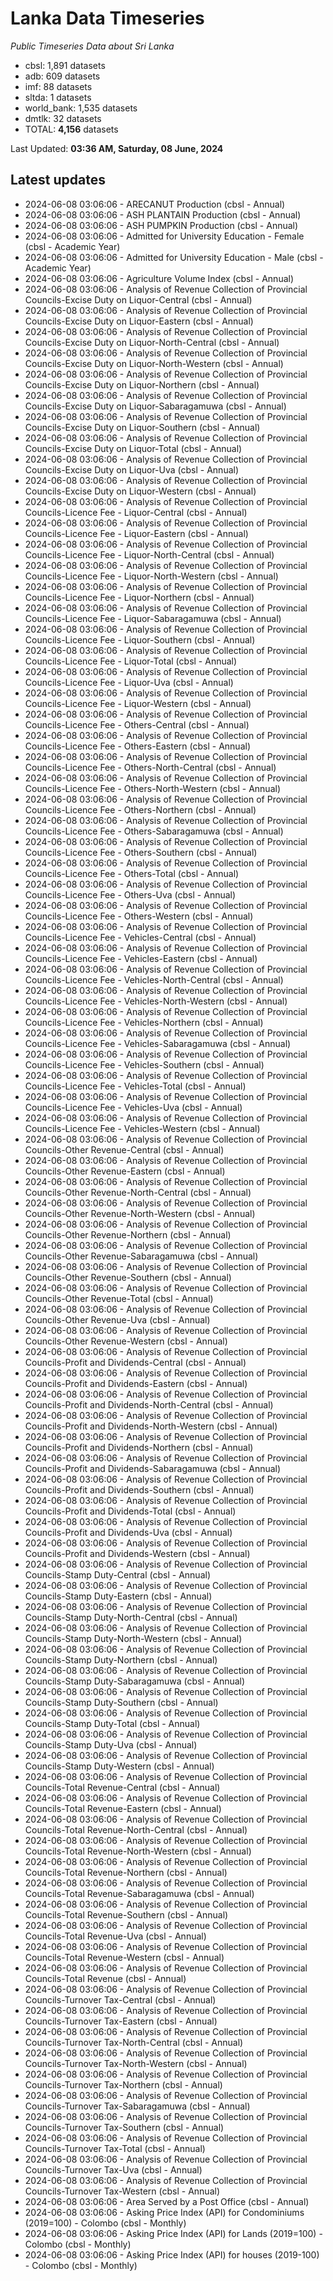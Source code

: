 # Lanka Data Timeseries
*Public Timeseries Data about Sri Lanka*

* cbsl: 1,891 datasets
* adb: 609 datasets
* imf: 88 datasets
* sltda: 1 datasets
* world_bank: 1,535 datasets
* dmtlk: 32 datasets
* TOTAL: **4,156** datasets

Last Updated: **03:36 AM, Saturday, 08 June, 2024**

## Latest updates

* 2024-06-08 03:06:06 - ARECANUT Production (cbsl - Annual)
* 2024-06-08 03:06:06 - ASH PLANTAIN Production (cbsl - Annual)
* 2024-06-08 03:06:06 - ASH PUMPKIN Production (cbsl - Annual)
* 2024-06-08 03:06:06 - Admitted for University Education - Female (cbsl - Academic Year)
* 2024-06-08 03:06:06 - Admitted for University Education - Male (cbsl - Academic Year)
* 2024-06-08 03:06:06 - Agriculture Volume Index (cbsl - Annual)
* 2024-06-08 03:06:06 - Analysis of Revenue Collection of Provincial Councils-Excise Duty on Liquor-Central (cbsl - Annual)
* 2024-06-08 03:06:06 - Analysis of Revenue Collection of Provincial Councils-Excise Duty on Liquor-Eastern (cbsl - Annual)
* 2024-06-08 03:06:06 - Analysis of Revenue Collection of Provincial Councils-Excise Duty on Liquor-North-Central (cbsl - Annual)
* 2024-06-08 03:06:06 - Analysis of Revenue Collection of Provincial Councils-Excise Duty on Liquor-North-Western (cbsl - Annual)
* 2024-06-08 03:06:06 - Analysis of Revenue Collection of Provincial Councils-Excise Duty on Liquor-Northern (cbsl - Annual)
* 2024-06-08 03:06:06 - Analysis of Revenue Collection of Provincial Councils-Excise Duty on Liquor-Sabaragamuwa (cbsl - Annual)
* 2024-06-08 03:06:06 - Analysis of Revenue Collection of Provincial Councils-Excise Duty on Liquor-Southern (cbsl - Annual)
* 2024-06-08 03:06:06 - Analysis of Revenue Collection of Provincial Councils-Excise Duty on Liquor-Total (cbsl - Annual)
* 2024-06-08 03:06:06 - Analysis of Revenue Collection of Provincial Councils-Excise Duty on Liquor-Uva (cbsl - Annual)
* 2024-06-08 03:06:06 - Analysis of Revenue Collection of Provincial Councils-Excise Duty on Liquor-Western (cbsl - Annual)
* 2024-06-08 03:06:06 - Analysis of Revenue Collection of Provincial Councils-Licence Fee - Liquor-Central (cbsl - Annual)
* 2024-06-08 03:06:06 - Analysis of Revenue Collection of Provincial Councils-Licence Fee - Liquor-Eastern (cbsl - Annual)
* 2024-06-08 03:06:06 - Analysis of Revenue Collection of Provincial Councils-Licence Fee - Liquor-North-Central (cbsl - Annual)
* 2024-06-08 03:06:06 - Analysis of Revenue Collection of Provincial Councils-Licence Fee - Liquor-North-Western (cbsl - Annual)
* 2024-06-08 03:06:06 - Analysis of Revenue Collection of Provincial Councils-Licence Fee - Liquor-Northern (cbsl - Annual)
* 2024-06-08 03:06:06 - Analysis of Revenue Collection of Provincial Councils-Licence Fee - Liquor-Sabaragamuwa (cbsl - Annual)
* 2024-06-08 03:06:06 - Analysis of Revenue Collection of Provincial Councils-Licence Fee - Liquor-Southern (cbsl - Annual)
* 2024-06-08 03:06:06 - Analysis of Revenue Collection of Provincial Councils-Licence Fee - Liquor-Total (cbsl - Annual)
* 2024-06-08 03:06:06 - Analysis of Revenue Collection of Provincial Councils-Licence Fee - Liquor-Uva (cbsl - Annual)
* 2024-06-08 03:06:06 - Analysis of Revenue Collection of Provincial Councils-Licence Fee - Liquor-Western (cbsl - Annual)
* 2024-06-08 03:06:06 - Analysis of Revenue Collection of Provincial Councils-Licence Fee - Others-Central (cbsl - Annual)
* 2024-06-08 03:06:06 - Analysis of Revenue Collection of Provincial Councils-Licence Fee - Others-Eastern (cbsl - Annual)
* 2024-06-08 03:06:06 - Analysis of Revenue Collection of Provincial Councils-Licence Fee - Others-North-Central (cbsl - Annual)
* 2024-06-08 03:06:06 - Analysis of Revenue Collection of Provincial Councils-Licence Fee - Others-North-Western (cbsl - Annual)
* 2024-06-08 03:06:06 - Analysis of Revenue Collection of Provincial Councils-Licence Fee - Others-Northern (cbsl - Annual)
* 2024-06-08 03:06:06 - Analysis of Revenue Collection of Provincial Councils-Licence Fee - Others-Sabaragamuwa (cbsl - Annual)
* 2024-06-08 03:06:06 - Analysis of Revenue Collection of Provincial Councils-Licence Fee - Others-Southern (cbsl - Annual)
* 2024-06-08 03:06:06 - Analysis of Revenue Collection of Provincial Councils-Licence Fee - Others-Total (cbsl - Annual)
* 2024-06-08 03:06:06 - Analysis of Revenue Collection of Provincial Councils-Licence Fee - Others-Uva (cbsl - Annual)
* 2024-06-08 03:06:06 - Analysis of Revenue Collection of Provincial Councils-Licence Fee - Others-Western (cbsl - Annual)
* 2024-06-08 03:06:06 - Analysis of Revenue Collection of Provincial Councils-Licence Fee - Vehicles-Central (cbsl - Annual)
* 2024-06-08 03:06:06 - Analysis of Revenue Collection of Provincial Councils-Licence Fee - Vehicles-Eastern (cbsl - Annual)
* 2024-06-08 03:06:06 - Analysis of Revenue Collection of Provincial Councils-Licence Fee - Vehicles-North-Central (cbsl - Annual)
* 2024-06-08 03:06:06 - Analysis of Revenue Collection of Provincial Councils-Licence Fee - Vehicles-North-Western (cbsl - Annual)
* 2024-06-08 03:06:06 - Analysis of Revenue Collection of Provincial Councils-Licence Fee - Vehicles-Northern (cbsl - Annual)
* 2024-06-08 03:06:06 - Analysis of Revenue Collection of Provincial Councils-Licence Fee - Vehicles-Sabaragamuwa (cbsl - Annual)
* 2024-06-08 03:06:06 - Analysis of Revenue Collection of Provincial Councils-Licence Fee - Vehicles-Southern (cbsl - Annual)
* 2024-06-08 03:06:06 - Analysis of Revenue Collection of Provincial Councils-Licence Fee - Vehicles-Total (cbsl - Annual)
* 2024-06-08 03:06:06 - Analysis of Revenue Collection of Provincial Councils-Licence Fee - Vehicles-Uva (cbsl - Annual)
* 2024-06-08 03:06:06 - Analysis of Revenue Collection of Provincial Councils-Licence Fee - Vehicles-Western (cbsl - Annual)
* 2024-06-08 03:06:06 - Analysis of Revenue Collection of Provincial Councils-Other Revenue-Central (cbsl - Annual)
* 2024-06-08 03:06:06 - Analysis of Revenue Collection of Provincial Councils-Other Revenue-Eastern (cbsl - Annual)
* 2024-06-08 03:06:06 - Analysis of Revenue Collection of Provincial Councils-Other Revenue-North-Central (cbsl - Annual)
* 2024-06-08 03:06:06 - Analysis of Revenue Collection of Provincial Councils-Other Revenue-North-Western (cbsl - Annual)
* 2024-06-08 03:06:06 - Analysis of Revenue Collection of Provincial Councils-Other Revenue-Northern (cbsl - Annual)
* 2024-06-08 03:06:06 - Analysis of Revenue Collection of Provincial Councils-Other Revenue-Sabaragamuwa (cbsl - Annual)
* 2024-06-08 03:06:06 - Analysis of Revenue Collection of Provincial Councils-Other Revenue-Southern (cbsl - Annual)
* 2024-06-08 03:06:06 - Analysis of Revenue Collection of Provincial Councils-Other Revenue-Total (cbsl - Annual)
* 2024-06-08 03:06:06 - Analysis of Revenue Collection of Provincial Councils-Other Revenue-Uva (cbsl - Annual)
* 2024-06-08 03:06:06 - Analysis of Revenue Collection of Provincial Councils-Other Revenue-Western (cbsl - Annual)
* 2024-06-08 03:06:06 - Analysis of Revenue Collection of Provincial Councils-Profit and Dividends-Central (cbsl - Annual)
* 2024-06-08 03:06:06 - Analysis of Revenue Collection of Provincial Councils-Profit and Dividends-Eastern (cbsl - Annual)
* 2024-06-08 03:06:06 - Analysis of Revenue Collection of Provincial Councils-Profit and Dividends-North-Central (cbsl - Annual)
* 2024-06-08 03:06:06 - Analysis of Revenue Collection of Provincial Councils-Profit and Dividends-North-Western (cbsl - Annual)
* 2024-06-08 03:06:06 - Analysis of Revenue Collection of Provincial Councils-Profit and Dividends-Northern (cbsl - Annual)
* 2024-06-08 03:06:06 - Analysis of Revenue Collection of Provincial Councils-Profit and Dividends-Sabaragamuwa (cbsl - Annual)
* 2024-06-08 03:06:06 - Analysis of Revenue Collection of Provincial Councils-Profit and Dividends-Southern (cbsl - Annual)
* 2024-06-08 03:06:06 - Analysis of Revenue Collection of Provincial Councils-Profit and Dividends-Total (cbsl - Annual)
* 2024-06-08 03:06:06 - Analysis of Revenue Collection of Provincial Councils-Profit and Dividends-Uva (cbsl - Annual)
* 2024-06-08 03:06:06 - Analysis of Revenue Collection of Provincial Councils-Profit and Dividends-Western (cbsl - Annual)
* 2024-06-08 03:06:06 - Analysis of Revenue Collection of Provincial Councils-Stamp Duty-Central (cbsl - Annual)
* 2024-06-08 03:06:06 - Analysis of Revenue Collection of Provincial Councils-Stamp Duty-Eastern (cbsl - Annual)
* 2024-06-08 03:06:06 - Analysis of Revenue Collection of Provincial Councils-Stamp Duty-North-Central (cbsl - Annual)
* 2024-06-08 03:06:06 - Analysis of Revenue Collection of Provincial Councils-Stamp Duty-North-Western (cbsl - Annual)
* 2024-06-08 03:06:06 - Analysis of Revenue Collection of Provincial Councils-Stamp Duty-Northern (cbsl - Annual)
* 2024-06-08 03:06:06 - Analysis of Revenue Collection of Provincial Councils-Stamp Duty-Sabaragamuwa (cbsl - Annual)
* 2024-06-08 03:06:06 - Analysis of Revenue Collection of Provincial Councils-Stamp Duty-Southern (cbsl - Annual)
* 2024-06-08 03:06:06 - Analysis of Revenue Collection of Provincial Councils-Stamp Duty-Total (cbsl - Annual)
* 2024-06-08 03:06:06 - Analysis of Revenue Collection of Provincial Councils-Stamp Duty-Uva (cbsl - Annual)
* 2024-06-08 03:06:06 - Analysis of Revenue Collection of Provincial Councils-Stamp Duty-Western (cbsl - Annual)
* 2024-06-08 03:06:06 - Analysis of Revenue Collection of Provincial Councils-Total Revenue-Central (cbsl - Annual)
* 2024-06-08 03:06:06 - Analysis of Revenue Collection of Provincial Councils-Total Revenue-Eastern (cbsl - Annual)
* 2024-06-08 03:06:06 - Analysis of Revenue Collection of Provincial Councils-Total Revenue-North-Central (cbsl - Annual)
* 2024-06-08 03:06:06 - Analysis of Revenue Collection of Provincial Councils-Total Revenue-North-Western (cbsl - Annual)
* 2024-06-08 03:06:06 - Analysis of Revenue Collection of Provincial Councils-Total Revenue-Northern (cbsl - Annual)
* 2024-06-08 03:06:06 - Analysis of Revenue Collection of Provincial Councils-Total Revenue-Sabaragamuwa (cbsl - Annual)
* 2024-06-08 03:06:06 - Analysis of Revenue Collection of Provincial Councils-Total Revenue-Southern (cbsl - Annual)
* 2024-06-08 03:06:06 - Analysis of Revenue Collection of Provincial Councils-Total Revenue-Uva (cbsl - Annual)
* 2024-06-08 03:06:06 - Analysis of Revenue Collection of Provincial Councils-Total Revenue-Western (cbsl - Annual)
* 2024-06-08 03:06:06 - Analysis of Revenue Collection of Provincial Councils-Total Revenue (cbsl - Annual)
* 2024-06-08 03:06:06 - Analysis of Revenue Collection of Provincial Councils-Turnover Tax-Central (cbsl - Annual)
* 2024-06-08 03:06:06 - Analysis of Revenue Collection of Provincial Councils-Turnover Tax-Eastern (cbsl - Annual)
* 2024-06-08 03:06:06 - Analysis of Revenue Collection of Provincial Councils-Turnover Tax-North-Central (cbsl - Annual)
* 2024-06-08 03:06:06 - Analysis of Revenue Collection of Provincial Councils-Turnover Tax-North-Western (cbsl - Annual)
* 2024-06-08 03:06:06 - Analysis of Revenue Collection of Provincial Councils-Turnover Tax-Northern (cbsl - Annual)
* 2024-06-08 03:06:06 - Analysis of Revenue Collection of Provincial Councils-Turnover Tax-Sabaragamuwa (cbsl - Annual)
* 2024-06-08 03:06:06 - Analysis of Revenue Collection of Provincial Councils-Turnover Tax-Southern (cbsl - Annual)
* 2024-06-08 03:06:06 - Analysis of Revenue Collection of Provincial Councils-Turnover Tax-Total (cbsl - Annual)
* 2024-06-08 03:06:06 - Analysis of Revenue Collection of Provincial Councils-Turnover Tax-Uva (cbsl - Annual)
* 2024-06-08 03:06:06 - Analysis of Revenue Collection of Provincial Councils-Turnover Tax-Western (cbsl - Annual)
* 2024-06-08 03:06:06 - Area Served by a Post Office (cbsl - Annual)
* 2024-06-08 03:06:06 - Asking Price Index (API) for Condominiums (2019=100) - Colombo (cbsl - Monthly)
* 2024-06-08 03:06:06 - Asking Price Index (API) for Lands (2019=100) - Colombo (cbsl - Monthly)
* 2024-06-08 03:06:06 - Asking Price Index (API) for houses (2019-100) - Colombo (cbsl - Monthly)